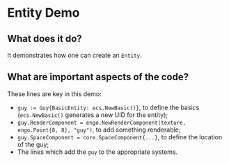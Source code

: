 # Entity Demo

## What does it do?
It demonstrates how one can create an `Entity`.   

## What are important aspects of the code?
These lines are key in this demo:

* `guy := Guy{BasicEntity: ecs.NewBasic()}`, to define the basics (`ecs.NewBasic()` generates a new UID for the entity);
* `guy.RenderComponent = engo.NewRenderComponent(texture, engo.Point{8, 8}, "guy")`, to add something renderable;
* `guy.SpaceComponent = core.SpaceComponent{...}`, to define the location of the guy;
* The lines which add the `guy` to the appropriate systems. 
